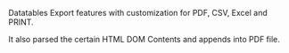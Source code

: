 Datatables Export features with customization for PDF, CSV, Excel and PRINT.

It also parsed the certain HTML DOM Contents and appends into PDF file.
